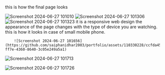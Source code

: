 this is how the final page looks

![Screenshot 2024-06-27 101010](https://github.com/saiphanidhar2003/portfolio/assets/110330228/3f33c27f-4503-4c3c-b49f-2517803a9033)
![Screenshot 2024-06-27 101306](https://github.com/saiphanidhar2003/portfolio/assets/110330228/62361294-416d-40ca-b1d8-a70d05f9ac0a)
![Screenshot 2024-06-27 101323](https://github.com/saiphanidhar2003/portfolio/assets/110330228/1ef612c7-e3db-4c1e-b065-5d6c915f3acf)
it is a responsive web design the appearance of the page changes with the type of device you are watching.
this is how it looks in case of small mobile phone.

        ![Screenshot 2024-06-27 101656](https://github.com/saiphanidhar2003/portfolio/assets/110330228/ccfda45e-ff7e-4360-8640-3c05e249a5a1)

![Screenshot 2024-06-27 101713](https://github.com/saiphanidhar2003/portfolio/assets/110330228/31f49abb-bf82-49d0-9f68-dd61001faa90)

![Screenshot 2024-06-27 101726](https://github.com/saiphanidhar2003/portfolio/assets/110330228/712e40fa-cc6b-4403-896d-d52db93f1b48)
